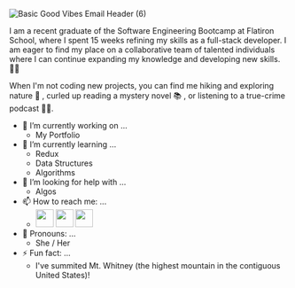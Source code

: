 
![Basic Good Vibes Email Header (6)](https://user-images.githubusercontent.com/86327800/146240591-f426fdaa-e9f0-4a39-a8dc-07e237d6bb3b.png)

I am a recent graduate of the Software Engineering Bootcamp at Flatiron School, where I spent 15 weeks refining my skills as a full-stack developer. I am eager to find my place on a collaborative team of talented individuals where I can continue expanding my knowledge and developing new skills. 👩‍💻 

When I'm not coding new projects, you can find me hiking and exploring nature 🥾 , curled up reading a mystery novel 📚 , or listening to a true-crime podcast 🕵️‍♀️.

- 🔭 I’m currently working on ...
    - My Portfolio
- 🌱 I’m currently learning ...
    - Redux
    - Data Structures
    - Algorithms
- 🤔 I’m looking for help with ...
    - Algos
- 📫 How to reach me: ...
    - <a href="https://www.linkedin.com/in/amie-n-foster/"><img height="32" width="32" src="https://cdn.jsdelivr.net/npm/simple-icons@v6/icons/linkedin.svg"/></a>
            <a href='https://medium.com/@amie.n.foster'><img height="32" width="32" src="https://cdn.jsdelivr.net/npm/simple-icons@v6/icons/medium.svg" /></a>
            <a href='mailto:amie.n.foster@gmail.com'><img height="32" width="32" src="https://cdn.jsdelivr.net/npm/simple-icons@v6/icons/gmail.svg" /></a>
- 👧 Pronouns: ...
    - She / Her
- ⚡ Fun fact: ...
    - I've summited Mt. Whitney (the highest mountain in the contiguous United States)! 
